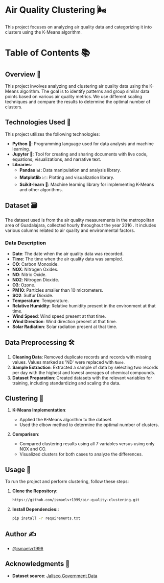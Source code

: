 # Air Quality Clustering 🌬️
This project focuses on analyzing air quality data and categorizing it into clusters using the K-Means algorithm.
# Table of Contents 📚

## Overview 🌟

This project involves analyzing and clustering air quality data using the K-Means algorithm. The goal is to identify patterns and group similar data points based on various air quality metrics. We use different scaling techniques and compare the results to determine the optimal number of clusters.
## Technologies Used 🔧

This project utilizes the following technologies:
- **Python** 🐍: Programming language used for data analysis and machine learning.
- **Jupyter** 📓: Tool for creating and sharing documents with live code, equations, visualizations, and narrative text.
- **Libraries**:
  - **Pandas** 📊: Data manipulation and analysis library.
  - **Matplotlib** 📈: Plotting and visualization library.
  - **Scikit-learn** 🤖: Machine learning library for implementing K-Means and other algorithms.

## Dataset   🗃️

The dataset used is from the air quality measurements in the metropolitan area of Guadalajara, collected hourly throughout the year 2016 . It includes various columns related to air quality and environmental factors.

### Data Description

- **Date**: The date when the air quality data was recorded.
- **Time**: The time when the air quality data was sampled.
- **CO**: Carbon Monoxide.
- **NOX**: Nitrogen Oxides.
- **NO**: Nitric Oxide.
- **NO2**: Nitrogen Dioxide.
- **O3**: Ozone.
- **PM10**: Particles smaller than 10 micrometers.
- **SO2**: Sulfur Dioxide.
- **Temperature**: Temperature.
- **Relative Humidity**: Relative humidity present in the environment at that time.
- **Wind Speed**: Wind speed present at that time.
- **Wind Direction**: Wind direction present at that time.
- **Solar Radiation**: Solar radiation present at that time.

## Data Preprocessing 🛠️

1. **Cleaning Data**: Removed duplicate records and records with missing values. Values marked as 'ND' were replaced with `None`.
2. **Sample Extraction**: Extracted a sample of data by selecting two records per day with the highest and lowest averages of chemical compounds.
3. **Dataset Preparation**: Created datasets with the relevant variables for training, including standardizing and scaling the data.
## Clustering 📍

1. **K-Means Implementation**: 
   - Applied the K-Means algorithm to the dataset.
   - Used the elbow method to determine the optimal number of clusters.

2. **Comparison**:
   - Compared clustering results using all 7 variables versus using only NOX and CO.
   - Visualized clusters for both cases to analyze the differences.
## Usage 🚀

To run the project and perform clustering, follow these steps:
1. **Clone the Repository**:
   ```bash
   https://github.com/ismaelvr1999/air-quality-clustering.git
2. **Install Dependencies:**:
    ```bash
    pip install -r requirements.txt
## Author ✍️

- [@ismaelvr1999](https://www.github.com/ismaelvr1999)
## Acknowledgments 🙏

- **Dataset source**: [Jalisco Government Data](https://datos.jalisco.gob.mx/dataset/bases-de-datos-historicas-de-la-calidad-del-aire)

